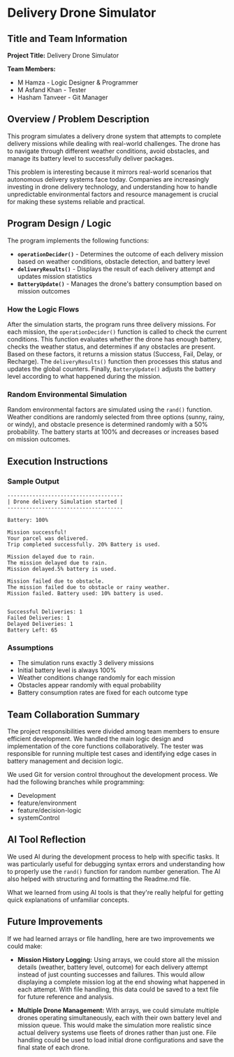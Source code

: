 # Delivery Drone Simulator

## Title and Team Information

**Project Title:** Delivery Drone Simulator

**Team Members:**
- M Hamza - Logic Designer & Programmer
- M Asfand Khan - Tester
- Hasham Tanveer - Git Manager

## Overview / Problem Description

This program simulates a delivery drone system that attempts to complete delivery missions while dealing with real-world challenges. The drone has to navigate through different weather conditions, avoid obstacles, and manage its battery level to successfully deliver packages.

This problem is interesting because it mirrors real-world scenarios that autonomous delivery systems face today. Companies are increasingly investing in drone delivery technology, and understanding how to handle unpredictable environmental factors and resource management is crucial for making these systems reliable and practical.

## Program Design / Logic

The program implements the following functions:

- **`operationDecider()`** - Determines the outcome of each delivery mission based on weather conditions, obstacle detection, and battery level
- **`deliveryResults()`** - Displays the result of each delivery attempt and updates mission statistics
- **`BatteryUpdate()`** - Manages the drone's battery consumption based on mission outcomes

### How the Logic Flows

After the simulation starts, the program runs three delivery missions. For each mission, the `operationDecider()` function is called to check the current conditions. This function evaluates whether the drone has enough battery, checks the weather status, and determines if any obstacles are present. Based on these factors, it returns a mission status (Success, Fail, Delay, or Recharge). The `deliveryResults()` function then processes this status and updates the global counters. Finally, `BatteryUpdate()` adjusts the battery level according to what happened during the mission.

### Random Environmental Simulation

Random environmental factors are simulated using the `rand()` function. Weather conditions are randomly selected from three options (sunny, rainy, or windy), and obstacle presence is determined randomly with a 50% probability. The battery starts at 100% and decreases or increases based on mission outcomes.


## Execution Instructions

### Sample Output
```
-------------------------------------
| Drone delivery Simulation started |
-------------------------------------

Battery: 100%

Mission successful!
Your parcel was delivered.
Trip completed successfully. 20% Battery is used.

Mission delayed due to rain.
The mission delayed due to rain.
Mission delayed.5% battery is used.

Mission failed due to obstacle.
The mission failed due to obstacle or rainy weather.
Mission failed. Battery used: 10% battery is used.


Successful Deliveries: 1
Failed Deliveries: 1
Delayed Deliveries: 1
Battery Left: 65
```

### Assumptions

- The simulation runs exactly 3 delivery missions
- Initial battery level is always 100%
- Weather conditions change randomly for each mission
- Obstacles appear randomly with equal probability
- Battery consumption rates are fixed for each outcome type

## Team Collaboration Summary

The project responsibilities were divided among team members to ensure efficient development. We handled the main logic design and implementation of the core functions collaboratively. The tester was responsible for running multiple test cases and identifying edge cases in battery management and decision logic.

We used Git for version control throughout the development process. We had the following branches while programming:
- Development 
- feature/environment
- feature/decision-logic
- systemControl


## AI Tool Reflection

We used AI during the development process to help with specific tasks. It was particularly useful for debugging syntax errors and understanding how to properly use the `rand()` function for random number generation. The AI also helped with structuring and formatting the Readme.md file.

What we learned from using AI tools is that they're really helpful for getting quick explanations of unfamiliar concepts.

## Future Improvements

If we had learned arrays or file handling, here are two improvements we could make:

- **Mission History Logging:** Using arrays, we could store all the mission details (weather, battery level, outcome) for each delivery attempt instead of just counting successes and failures. This would allow displaying a complete mission log at the end showing what happened in each attempt. With file handling, this data could be saved to a text file for future reference and analysis.

- **Multiple Drone Management:** With arrays, we could simulate multiple drones operating simultaneously, each with their own battery level and mission queue. This would make the simulation more realistic since actual delivery systems use fleets of drones rather than just one. File handling could be used to load initial drone configurations and save the final state of each drone.
